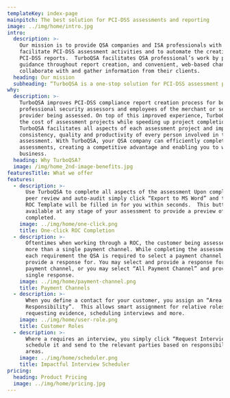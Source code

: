 ```yaml
---
templateKey: index-page
mainpitch: The best solution for PCI-DSS assessments and reporting
image: ../img/home/intro.jpg
intro:
  description: >-
    Our mission is to provide QSA companies and ISA professionals with a tool to
    facilitate PCI-DSS assessment activities and to automate the creation of
    PCI-DSS reports.  TurboQSA facilitates QSA professional’s work by providing
    guidance throughout report creation, and convenient, web-based channel to
    collaborate with and gather information from their clients.
  heading: Our mission
  subheading: “TurboQSA is a one-stop solution for PCI-DSS assessment projects.”
why:
  description: >-
    TurboQSA improves PCI-DSS compliance report creation process for both
    professional security assessors and employees of the merchant or service
    provider being assessed. On top of this improved experience, TurboQSA lowers
    the cost of assessment projects while speeding up project completion. 
    TurboQSA facilitates all aspects of each assessment project and improves
    consistency, quality and productivity of every person involved in the
    assessment. With TurboQSA, your QSA company can efficiently complete more
    assessments, creating a competitive advantage and enabling you to win more
    business.
  heading: Why TurboQSA?
  image: /img/home_2nd-image-benefits.jpg
featuresTitle: What we offer
features:
  - description: >-
      Use TurboQSA to complete all aspects of the assessment Upon completion,
      peer review and auto-audit simply click “Export to MS Word” and the PCI
      ROC Template will be filled in for you within seconds.  This button is
      available at any stage of your assessment to provide a preview of work
      completed.
    image: ../img/home/one-click.png
    title: One-click ROC Completion
  - description: >-
      Oftentimes when working through a ROC, the customer being assessed has
      more than a single payment channel. While completing the assessment for
      each requirement the QSA is required to select a payment channel to
      provide a response for. You may select and provide a response for each
      payment channel, or you may select “All Payment Channel” and provide a
      single response.
    image: ../img/home/payment-channel.png
    title: Payment Channels
  - description: >-
      When you define a contact for your customer, you assign an “Area of
      Responsibility”.  This allows smart assignment for relative roles when
      requesting evidence, scheduling interviews and more.
    image: ../img/home/user-role.png
    title: Customer Roles
  - description: >-
      Where a requires an interview, you simply click “Request Interview” to
      schedule it and send to the relevant parties based on responsibility
      areas.
    image: ../img/home/scheduler.png
    title: Impactful Interview Scheduler
pricing:
  heading: Product Pricing
  image: ../img/home/pricing.jpg
---
```


